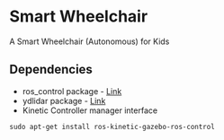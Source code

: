 # Smart Wheelchair
A Smart Wheelchair (Autonomous) for Kids

## Dependencies
* ros_control package - [Link](http://wiki.ros.org/ros_control#Install)
* ydlidar package - [Link](https://github.com/EAIBOT/ydlidar)
* Kinetic Controller manager interface
```
sudo apt-get install ros-kinetic-gazebo-ros-control
```
